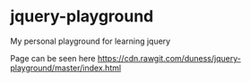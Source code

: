 # jquery-playground
My personal playground for learning jquery

Page can be seen here https://cdn.rawgit.com/duness/jquery-playground/master/index.html